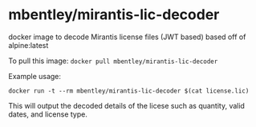 # mbentley/mirantis-lic-decoder

docker image to decode Mirantis license files (JWT based)
based off of alpine:latest

To pull this image:
`docker pull mbentley/mirantis-lic-decoder`

Example usage:

```
docker run -t --rm mbentley/mirantis-lic-decoder $(cat license.lic)
```

This will output the decoded details of the licese such as quantity, valid dates, and license type.
